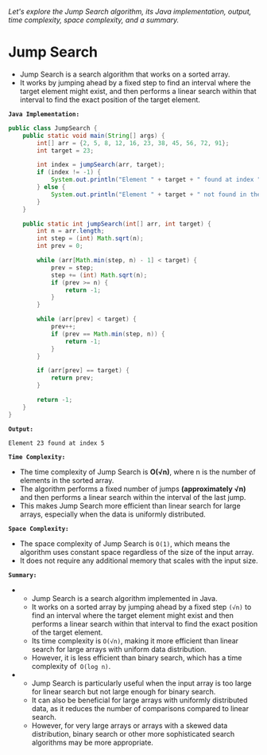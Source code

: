 *Let's explore the Jump Search algorithm, its Java implementation, output, time complexity, space complexity, and a summary.*

# Jump Search


-   Jump Search is a search algorithm that works on a sorted array. 
-   It works by jumping ahead by a fixed step to find an interval where the target element might exist, and then performs a linear search within that interval to find the exact position of the target element.

**`Java Implementation:`**


```java
public class JumpSearch {
    public static void main(String[] args) {
        int[] arr = {2, 5, 8, 12, 16, 23, 38, 45, 56, 72, 91};
        int target = 23;

        int index = jumpSearch(arr, target);
        if (index != -1) {
            System.out.println("Element " + target + " found at index " + index);
        } else {
            System.out.println("Element " + target + " not found in the array.");
        }
    }

    public static int jumpSearch(int[] arr, int target) {
        int n = arr.length;
        int step = (int) Math.sqrt(n);
        int prev = 0;

        while (arr[Math.min(step, n) - 1] < target) {
            prev = step;
            step += (int) Math.sqrt(n);
            if (prev >= n) {
                return -1;
            }
        }

        while (arr[prev] < target) {
            prev++;
            if (prev == Math.min(step, n)) {
                return -1;
            }
        }

        if (arr[prev] == target) {
            return prev;
        }

        return -1;
    }
}
```

**`Output:`**

```
Element 23 found at index 5
```

**`Time Complexity:`**

-   The time complexity of Jump Search is **O(√n)**, where n is the number of elements in the sorted array. 
-   The algorithm performs a fixed number of jumps **(approximately √n)** and then performs a linear search within the interval of the last jump. 
-   This makes Jump Search more efficient than linear search for large arrays, especially when the data is uniformly distributed.

**`Space Complexity:`**

-   The space complexity of Jump Search is `O(1)`, which means the algorithm uses constant space regardless of the size of the input array. 
-   It does not require any additional memory that scales with the input size.

**`Summary:`**

- 
    -   Jump Search is a search algorithm implemented in Java. 
    -   It works on a sorted array by jumping ahead by a fixed step `(√n)` to find an interval where the target element might exist and then performs a linear search within that interval to find the exact position of the target element. 
    -   Its time complexity is `O(√n)`, making it more efficient than linear search for large arrays with uniform data distribution. 
    -   However, it is less efficient than binary search, which has a time complexity of` O(log n)`.

- 
    -   Jump Search is particularly useful when the input array is too large for linear search but not large enough for binary search. 
    -   It can also be beneficial for large arrays with uniformly distributed data, as it reduces the number of comparisons compared to linear search. 
    -   However, for very large arrays or arrays with a skewed data distribution, binary search or other more sophisticated search algorithms may be more appropriate.